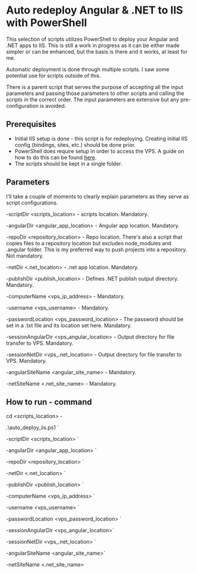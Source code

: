 # **Auto redeploy Angular & .NET to IIS with PowerShell**

This selection of scripts utilizes PowerShell to deploy your Angular and .NET apps to IIS. This is still a work in progress as it can be either made simpler or can be enhanced, but the basis is there and it works, at least for me.

Automatic deployment is done through multiple scripts. I saw some potential use for scripts outside of this.

There is a parent script that serves the purpose of accepting all the input parameters and passing those parameters to other scripts and calling the scripts in the correct order. The input parameters are extensive but any pre-configuration is avoided.



## **Prerequisites**

- Initial IIS setup is done - this script is for redeploying. Creating initial IIS config (bindings, sites, etc.) should be done prior.
- PowerShell does require setup in order to access the VPS. A guide on how to do this can be found [here](https://www.microsoft.com/en-gb/industry/blog/technetuk/2016/02/11/configuring-winrm-over-https-to-enable-powershell-remoting/).
- The scripts should be kept in a single folder.



## **Parameters**

I'll take a couple of moments to clearly explain parameters as they serve as script configurations.

\-scriptDir <scripts\_location> - scripts location. Mandatory.

\-angularDir <angular\_app\_location> - Angular app location. Mandatory.

\-repoDir <repository\_location> - Repo location. There's also a script that copies files to a repository location but excludes node\_modules and .angular folder. This is my preferred way to push projects into a repository. Not mandatory.

\-netDir <.net\_location> - .net app location. Mandatory.

\-publishDir <publish\_location> - Defines .NET publish output directory. Mandatory.

\-computerName <vps\_ip\_address> - Mandatory.

\-username <vps\_username> - Mandatory.

\-passwordLocation <vps\_password\_location> - The password should be set in a .txt file and its location set here. Mandatory.

\-sessionAngularDir <vps\_angular\_location> - Output directory for file transfer to VPS. Mandatory.

\-sessionNetDir <vps\_.net\_location> - Output directory for file transfer to VPS. Mandatory.

\-angularSiteName <angular\_site\_name> - Mandatory.

\-netSiteName <.net\_site\_name> - Mandatory.



## **How to run - command**

cd <scripts\_location> -



.\\auto\_deploy\_iis.ps1 \`

\-scriptDir <scripts\_location> \`

\-angularDir <angular\_app\_location> \`

\-repoDir <repository\_location> \`

\-netDir <.net\_location> \`

\-publishDir <publish\_location> \`

\-computerName <vps\_ip\_address> \`

\-username <vps\_username> \`

\-passwordLocation <vps\_password\_location> \`

\-sessionAngularDir <vps\_angular\_location>\`

\-sessionNetDir <vps\_.net\_location> \`

\-angularSiteName <angular\_site\_name>\`

\-netSiteName <.net\_site\_name>



